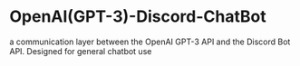 # OpenAI(GPT-3)-Discord-ChatBot
a communication layer between the OpenAI GPT-3 API and the Discord Bot API. Designed for general chatbot use

